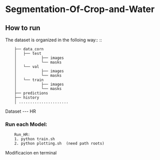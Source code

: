 # Segmentation-Of-Crop-and-Water



How to run
----------
The dataset is organized in the folloing way::
::

        ├── data_corn
        │   ├── test
        │           ├── images
        │           └── masks
        │   └── val
        │           ├── images
        │           └── masks
        │   └── train
        │           ├── images
        │           └── masks
        ├── predictions
        ├── history
        │ ......................

Dataset --- HR

### Run each Model:
        Run_HR: 
        1. python train.sh
        2. python plotting.sh  (need path roots)

Modificacion en terminal
